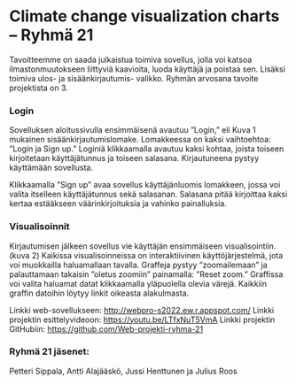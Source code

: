 # Climate change visualization charts – Ryhmä 21

Tavoitteemme on saada julkaistua toimiva sovellus, jolla voi katsoa ilmastonmuutokseen liittyviä kaavioita, luoda käyttäjä ja poistaa sen. Lisäksi toimiva ulos- ja sisäänkirjautumis- valikko. Ryhmän arvosana tavoite projektista on 3.

### Login

Sovelluksen aloitussivulla ensimmäisenä avautuu ”Login,” eli Kuva 1 mukainen
sisäänkirjautumislomake. Lomakkeessa on kaksi vaihtoehtoa: ”Login ja Sign up.”
Loginiä klikkaamalla avautuu kaksi kohtaa, joista toiseen kirjoitetaan käyttäjätunnus ja toiseen salasana. Kirjautuneena pystyy käyttämään sovellusta.

Klikkaamalla ”Sign up” avaa sovellus käyttäjänluomis lomakkeen, jossa voi valita itselleen käyttäjätunnus sekä salasanan. Salasana pitää kirjoittaa kaksi kertaa estääkseen väärinkirjoituksia ja vahinko painalluksia.

### Visualisoinnit

Kirjautumisen jälkeen sovellus vie käyttäjän ensimmäiseen visualisointiin. (kuva 2)
Kaikissa visualisoinneissa on interaktiivinen käyttöjärjestelmä, jota voi muokkailla haluamallaan tavalla.
Graffeja pystyy ”zoomailemaan” ja palauttamaan takaisin ”oletus zoomiin” painamalla: ”Reset zoom.” Graffissa voi valita haluamat datat klikkaamalla yläpuolella olevia värejä. Kaikkiin graffin datoihin löytyy linkit oikeasta alakulmasta.


Linkki web-sovellukseen: http://webpro-s2022.ew.r.appspot.com/
Linkki projektin esittelyvideoon: https://youtu.be/LTfxNuT5VmA
Linkki projektin GitHubiin: https://github.com/Web-projekti-ryhma-21

### Ryhmä 21 jäsenet:
Petteri Sippala, Antti Alajääskö, Jussi Henttunen ja Julius Roos
